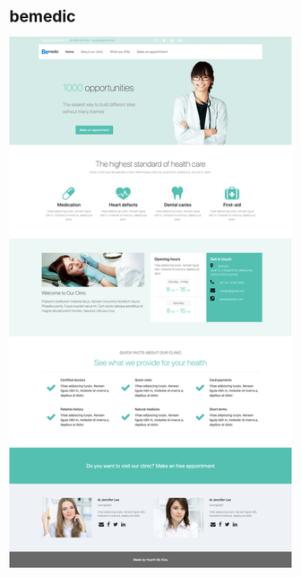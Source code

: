 # bemedic
<img src="https://github.com/KieuHuynhMy/bemedic/blob/master/assets/images/bemedic-screenshot.png">
